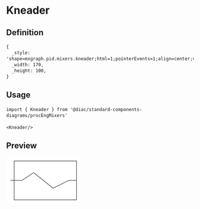 # Kneader

## Definition

```
{
  _style: 'shape=mxgraph.pid.mixers.kneader;html=1;pointerEvents=1;align=center;verticalLabelPosition=bottom;verticalAlign=top;dashed=0;',
  _width: 170,
  _height: 100,
}
```

## Usage

```
import { Kneader } from '@diac/standard-components-diagrams/procEngMixers'

<Kneader/>
```

## Preview

<img src="./kneader.png" width="200"/>
